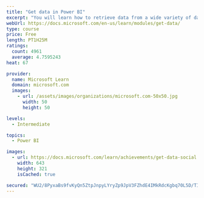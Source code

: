 ```yaml
---
title: "Get data in Power BI"
excerpt: "You will learn how to retrieve data from a wide variety of data sources, including Microsoft Excel, relational databases, and NoSQL data stores. You will also learn how to improve performance while retrieving data."
webUrl: https://docs.microsoft.com/en-us/learn/modules/get-data/
type: course
price: Free
length: PT1H25M
ratings:
  count: 4961
  average: 4.7595243
heat: 67

provider:
  name: Microsoft Learn
  domain: microsoft.com
  images:
    - url: /assets/images/organizations/microsoft.com-50x50.jpg
      width: 50
      height: 50

levels:
  - Intermediate

topics:
  - Power BI

images:
  - url: https://docs.microsoft.com/learn/achievements/get-data-social.png
    width: 643
    height: 321
    isCached: true

secured: "WU2/8PyxaBs9fvKyQn5ZtpJnpyLYryZp9JpV3FZhdE4IMkRdcKgbq70L5D/TIk1ecuBB6P/7e8/v4XyDdEyJeCQkqzYyZ9REb/XzbsG+VJTOz+8UdTw7yDN+GYHP55yKATgfymz7WK69lPIu34OIsveNa3Ve8oXMBQuKvScUxHSiX/n5xprZ3vJNY9PV8AdR0xv1XiSdWyBmwa8R92bE6vsvTXMCMYoTDtbNTKYrkrBvmm0eJKBmNG++d5dnJBKP4fH12O/CYHAH5i7NWg7D4R22Bj8RKvBO05FCDRYmF8/5M2ekCEH3YcihVSWQBiMj9eE1RV+6O2/2IViJ5K2DMHuIL7UHMqW0OkTPqT9+h7xVCq+MjTxpn/Jg/Qcd9RG+Yo2yKDYXBsaaVIXr9pvVBrpNlZboj8UUHkKa1FW98B4=;U1mFPGoMdHonUKe9Iuo7EA=="
---
```


